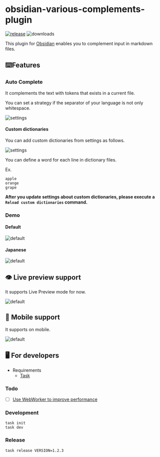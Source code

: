 # obsidian-various-complements-plugin

[![release](https://img.shields.io/github/release/tadashi-aikawa/obsidian-various-complements-plugin.svg)](https://github.com/tadashi-aikawa/obsidian-various-complements-plugin/releases/latest)
![downloads](https://img.shields.io/github/downloads/tadashi-aikawa/obsidian-various-complements-plugin/total)

This plugin for [Obsidian] enables you to complement input in markdown files.

## ⌨️Features

### Auto Complete

It complements the text with tokens that exists in a current file.

You can set a strategy if the separator of your language is not only whitespace.

![settings](https://raw.githubusercontent.com/tadashi-aikawa/obsidian-various-complements-plugin/main/demo/settings.png)

#### Custom dictionaries

You can add custom dictionaries from settings as follows.

![settings](https://raw.githubusercontent.com/tadashi-aikawa/obsidian-various-complements-plugin/main/demo/setting-custom-directories.png)

You can define a word for each line in dictionary files.

Ex.
```
apple
orange
grape
```

**After you update settings about custom dictionaries, please execute a `Reload custom dictionaries` command.**

### Demo

#### Default

![default](https://raw.githubusercontent.com/tadashi-aikawa/obsidian-various-complements-plugin/main/demo/default.gif)

#### Japanese

![default](https://raw.githubusercontent.com/tadashi-aikawa/obsidian-various-complements-plugin/main/demo/japanese.gif)

## 👁 Live preview support

It supports Live Preview mode for now.

![default](https://raw.githubusercontent.com/tadashi-aikawa/obsidian-various-complements-plugin/main/demo/livepreview.gif)

## 📱 Mobile support

It supports on mobile.

![default](https://raw.githubusercontent.com/tadashi-aikawa/obsidian-various-complements-plugin/main/demo/mobile.gif)

## 🖥️ For developers

- Requirements
    - [Task]

### Todo

- [ ] [Use WebWorker to improve performance](https://github.com/obsidianmd/obsidian-releases/pull/155#issuecomment-774930410)

### Development

```console
task init
task dev
```

### Release

```
task release VERSION=1.2.3
```

[Obsidian]: https://obsidian.md/
[Task]: https://github.com/go-task/task
